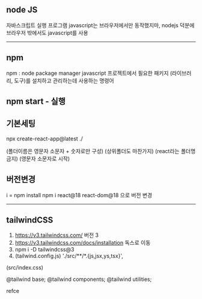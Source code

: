 ## node JS 
자바스크립트 실행 프로그램
javascript는 브라우저에서만 동작했지마, nodejs 덕분에 브라우저 밖에서도 javascript를 사용

---

## npm 

npm : node package manager
javascript 프로젝트에서 필요한 패키지 (라이브러리, 도구)를 설치하고 관리하는데 사용하는 명령어

## npm start - 실행


## 기본세팅

npx create-react-app@latest ./

(폴더이름은 영문자 소문자 + 숫자로만 구성)
(상위폴더도 마찬가지)
(react라는 폴더명 금지)
(영문자 소문자로 시작)

## 버전변경
i = npm install
npm i react@18 react-dom@18 으로 버전 변경


---
##  tailwindCSS
1. https://v3.tailwindcss.com/ 버전 3 
2. https://v3.tailwindcss.com/docs/installation 독스로 이동
3. npm i -D tailwindcss@3
4. (tailwind.config.js)
 './src/**/*.{js,jsx,ys,tsx}',

 (src/index.css)

@tailwind base;
@tailwind components;
@tailwind utilities;

refce